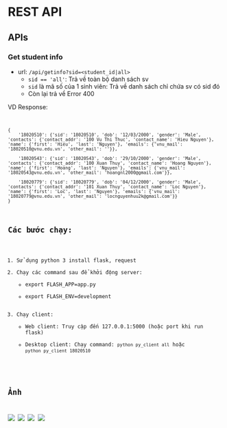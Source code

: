 # REST API

## APIs
### Get student info

* url: `/api/getinfo?sid=<student_id|all>`  
    * `sid == 'all'`: Trả về toàn bộ danh sách sv
    * `sid` là mã số của 1 sinh viên: Trả về danh sách chỉ chứa sv có sid đó
    * Còn lại trả về Error 400  

VD Response:
<code>
```
{
    '18020510': {'sid': '18020510', 'dob': '12/03/2000', 'gender': 'Male', 'contacts': {'contact_addr': '100 Vu Thi Thuc', 'contact_name': 'Hieu Nguyen'}, 'name': {'first': 'Hieu', 'last': 'Nguyen'}, 'emails': {'vnu_mail': '18020510@vnu.edu.vn', 'other_mail': ''}},  

    '18020543': {'sid': '18020543', 'dob': '29/10/2000', 'gender': 'Male', 'contacts': {'contact_addr': '100 Xuan Thuy', 'contact_name': 'Hoang Nguyen'}, 'name': {'first': 'Hoang', 'last': 'Nguyen'}, 'emails': {'vnu_mail': '18020543@vnu.edu.vn', 'other_mail': 'hoangnl2000@gmail.com'}},  

    '18020779': {'sid': '18020779', 'dob': '04/12/2000', 'gender': 'Male', 'contacts': {'contact_addr': '101 Xuan Thuy', 'contact_name': 'Loc Nguyen'}, 'name': {'first': 'Loc', 'last': 'Nguyen'}, 'emails': {'vnu_mail': '18020779@vnu.edu.vn', 'other_mail': 'locnguyenhuu2k@gmail.com'}}
}
``` 

## Các bước chạy:
1. Sử dụng python 3 install flask, request
2. Chạy các command sau để khởi động server:
    * export FLASH_APP=app.py
    * export FLASH_ENV=development
3. Chạy client:
    * Web client: Truy cập đến 127.0.0.1:5000 (hoặc port khi run flask)
    * Desktop client: Chạy command: `python py_client all` hoặc `python py_client 18020510`
    
## Ảnh

![](/imgs/py_all.png)
![](/imgs/py_1.png)
![](/imgs/web_all.png)
![](/imgs/web_1.png)




